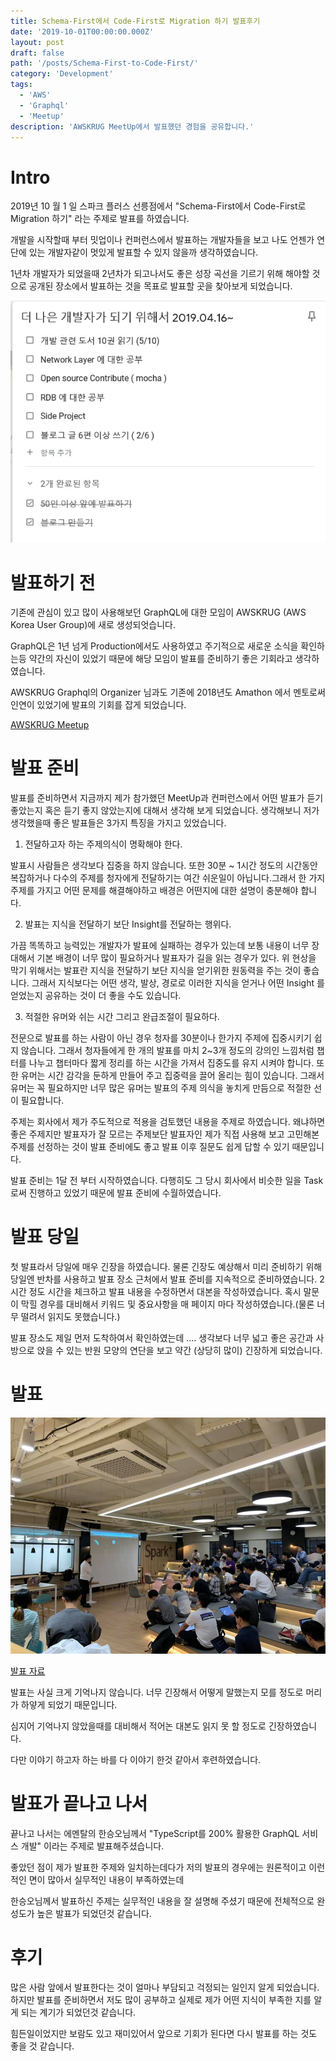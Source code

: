```yaml
---
title: Schema-First에서 Code-First로 Migration 하기 발표후기
date: '2019-10-01T00:00:00.000Z'
layout: post
draft: false
path: '/posts/Schema-First-to-Code-First/'
category: 'Development'
tags:
  - 'AWS'
  - 'Graphql'
  - 'Meetup'
description: 'AWSKRUG MeetUp에서 발표했던 경험을 공유합니다.'
---
```


# Intro

2019년 10 월 1 일 스파크 플러스 선릉점에서 "Schema-First에서 Code-First로 Migration 하기" 라는 주제로 발표를 하였습니다.

개발을 시작할때 부터 밋업이나 컨퍼런스에서 발표하는 개발자들을 보고 나도 언젠가 연단에 있는 개발자같이 멋있게 발표할 수 있지 않을까 생각하였습니다.

1년차 개발자가 되었을때 2년차가 되고나서도 좋은 성장 곡선을 기르기 위해 해야할 것으로 공개된 장소에서 발표하는 것을 목표로 발표할 곳을 찾아보게 되었습니다.

![2년차가 되기전에 해야할 것](./TODO.jpg)


# 발표하기 전

기존에 관심이 있고 많이 사용해보던 GraphQL에 대한 모임이 AWSKRUG (AWS Korea User Group)에 새로 생성되엇습니다.

GraphQL은 1년 넘게 Production에서도 사용하였고 주기적으로 새로운 소식을 확인하는등 약간의 자신이 있었기 때문에 해당 모임이 발표를 준비하기 좋은 기회라고 생각하였습니다.

AWSKRUG Graphql의 Organizer 님과도 기존에 2018년도 Amathon 에서 멘토로써 인연이 있었기에 발표의 기회를 잡게 되었습니다.

[AWSKRUG Meetup](https://www.meetup.com/ko-KR/awskrug/events/264940819/)

# 발표 준비

발표를 준비하면서 지금까지 제가 참가했던 MeetUp과 컨퍼런스에서 어떤 발표가 듣기 좋았는지 혹은 듣기 좋지 않았는지에 대해서 생각해 보게 되었습니다. 생각해보니 저가 생각했을때 좋은 발표들은 3가지 특징을 가지고 있었습니다.

1. 전달하고자 하는 주제의식이 명확해야 한다.

발표시 사람들은 생각보다 집중을 하지 않습니다. 또한 30분 ~ 1시간 정도의 시간동안 복잡하거나 다수의 주제를 청자에게 전달하기는 여간 쉬운일이 아닙니다.그래서 한 가지 주제를 가지고 어떤 문제를 해결해야하고 배경은 어떤지에 대한 설명이 충분해야 합니다. 

2. 발표는 지식을 전달하기 보단 Insight를 전달하는 행위다.

가끔 똑똑하고 능력있는 개발자가 발표에 실패하는 경우가 있는데 보통 내용이 너무 장대해서 기본 배경이 너무 많이 필요하거나 발표자가 길을 읽는 경우가 있다. 위 현상을 막기 위해서는 발표란 지식을 전달하기 보단 지식을 얻기위한 원동력을 주는 것이 좋습니다. 그래서 지식보다는 어떤 생각, 발상, 경로로 이러한 지식을 얻거나 어떤 Insight 를 얻었는지 공유하는 것이 더 좋을 수도 있습니다.

3. 적절한 유머와 쉬는 시간 그리고 완급조절이 필요하다.

전문으로 발표를 하는 사람이 아닌 경우 청자를 30분이나 한가지 주제에 집중시키기 쉽지 않습니다. 그래서 청자들에게 한 개의 발표를 마치 2~3개 정도의 강의인 느낌처럼 챕터를 나누고 챕터마다 짧게 정리를 하는 시간을 가져서 집중도를 유지 시켜야 합니다. 또한 유머는 시간 감각을 둔하게 만들어 주고 집중력을 끌어 올리는 힘이 있습니다. 그래서 유머는 꼭 필요하지만 너무 많은 유머는 발표의 주제 의식을 놓치게 만듬으로 적절한 선이 필요합니다. 

주제는 회사에서 제가 주도적으로 적용을 검토했던 내용을 주제로 하였습니다. 왜냐하면 좋은 주제지만 발표자가 잘 모르는 주제보단 발표자인 제가 직접 사용해 보고 고민해본 주제를 선정하는 것이 발표 준비에도 좋고 발표 이후 질문도 쉽게 답할 수 있기 때문입니다.

발표 준비는 1달 전 부터 시작하였습니다. 다행히도 그 당시 회사에서 비슷한 일을 Task로써 진행하고 있었기 때문에 발표 준비에 수월하였습니다.


# 발표 당일

첫 발표라서 당일에 매우 긴장을 하였습니다. 물론 긴장도 예상해서 미리 준비하기 위해 당일엔 반차를 사용하고 발표 장소 근처에서 발표 준비를 지속적으로 준비하였습니다. 2시간 정도 시간을 체크하고 발표 내용을 수정하면서 대본을 작성하였습니다. 혹시 말문이 막힐 경우를 대비해서 키워드 및 중요사항을 매 페이지 마다 작성하였습니다.(물론 너무 떨려서 읽지도 못했습니다.)

발표 장소도 제일 먼저 도착하여서 확인하였는데 .... 생각보다 너무 넓고 좋은 공간과 사방으로 앉을 수 있는 반원 모양의 연단을 보고 약간 (상당히 많이) 긴장하게 되었습니다. 


# 발표

![](./meetup.jpg)

[발표 자료](https://docs.google.com/presentation/d/1XQWrYrz8wr8DzXV4e8Ffhhb9pjrAu8BXq2xrNdE1pW4/edit?usp=sharing)

발표는 사실 크게 기억나지 않습니다. 너무 긴장해서 어떻게 말했는지 모를 정도로 머리가 하얗게 되었기 때문입니다. 

심지어 기억나지 않았을때를 대비해서 적어논 대본도 읽지 못 할 정도로 긴장하였습니다.

다만 이야기 하고자 하는 바를 다 이야기 한것 같아서 후련하였습니다.


# 발표가 끝나고 나서

끝나고 나서는 에멘탈의 한승오님께서 "TypeScript를 200% 활용한 GraphQL 서비스 개발" 이라는 주제로 발표해주셨습니다.

좋았던 점이 제가 발표한 주제와 일치하는데다가 저의 발표의 경우에는 원론적이고 이런적인 면이 많아서 실무적인 내용이 부족하였는데

한승오님께서 발표하신 주제는 실무적인 내용을 잘 설명해 주셨기 때문에 전체적으로 완성도가 높은 발표가 되었던것 같습니다.


# 후기
많은 사람 앞에서 발표한다는 것이 얼마나 부담되고 걱정되는 일인지 알게 되었습니다. 하지만  발표를 준비하면서 저도 많이 공부하고 실제로 제가 어떤 지식이 부족한 지를 알게 되는 계기가 되었던것 같습니다. 

힘든일이었지만 보람도 있고 재미있어서 앞으로 기회가 된다면 다시 발표를 하는 것도 좋을 것 같습니다.

